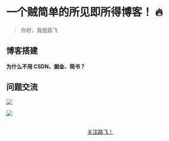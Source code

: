 # 一个贼简单的所见即所得博客！ 🔥

>你好，我是路飞

## 博客搭建

**为什么不用 CSDN、掘金、简书？**


## 问题交流
![](https://ljinhao.github.io/assets//images/docs/assets/img/2022-060703.jpg)

![](https://github.com/fuzhengwei/small-spring/blob/main/docs/assets/img/bugstack-md.png?raw=true)

<br/>
<div align="center">
    <a href="https://github.com/fuzhengwei/CodeGuide">关注路飞！</a>
</div>
<br/>  


